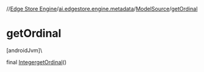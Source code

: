 //[Edge Store Engine](../../../index.md)/[ai.edgestore.engine.metadata](../index.md)/[ModelSource](index.md)/[getOrdinal](get-ordinal.md)

# getOrdinal

[androidJvm]\

final [Integer](https://developer.android.com/reference/kotlin/java/lang/Integer.html)[getOrdinal](get-ordinal.md)()
